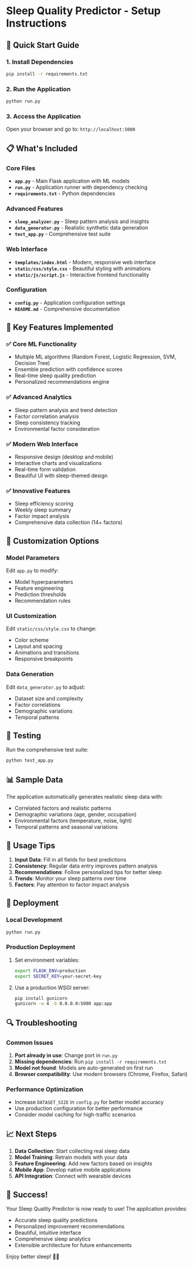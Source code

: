 # Sleep Quality Predictor - Setup Instructions

## 🚀 Quick Start Guide

### 1. Install Dependencies
```bash
pip install -r requirements.txt
```

### 2. Run the Application
```bash
python run.py
```

### 3. Access the Application
Open your browser and go to: `http://localhost:5000`

## 📋 What's Included

### Core Files
- **`app.py`** - Main Flask application with ML models
- **`run.py`** - Application runner with dependency checking
- **`requirements.txt`** - Python dependencies

### Advanced Features
- **`sleep_analyzer.py`** - Sleep pattern analysis and insights
- **`data_generator.py`** - Realistic synthetic data generation
- **`test_app.py`** - Comprehensive test suite

### Web Interface
- **`templates/index.html`** - Modern, responsive web interface
- **`static/css/style.css`** - Beautiful styling with animations
- **`static/js/script.js`** - Interactive frontend functionality

### Configuration
- **`config.py`** - Application configuration settings
- **`README.md`** - Comprehensive documentation

## 🎯 Key Features Implemented

### ✅ Core ML Functionality
- Multiple ML algorithms (Random Forest, Logistic Regression, SVM, Decision Tree)
- Ensemble prediction with confidence scores
- Real-time sleep quality prediction
- Personalized recommendations engine

### ✅ Advanced Analytics
- Sleep pattern analysis and trend detection
- Factor correlation analysis
- Sleep consistency tracking
- Environmental factor consideration

### ✅ Modern Web Interface
- Responsive design (desktop and mobile)
- Interactive charts and visualizations
- Real-time form validation
- Beautiful UI with sleep-themed design

### ✅ Innovative Features
- Sleep efficiency scoring
- Weekly sleep summary
- Factor impact analysis
- Comprehensive data collection (14+ factors)

## 🔧 Customization Options

### Model Parameters
Edit `app.py` to modify:
- Model hyperparameters
- Feature engineering
- Prediction thresholds
- Recommendation rules

### UI Customization
Edit `static/css/style.css` to change:
- Color scheme
- Layout and spacing
- Animations and transitions
- Responsive breakpoints

### Data Generation
Edit `data_generator.py` to adjust:
- Dataset size and complexity
- Factor correlations
- Demographic variations
- Temporal patterns

## 🧪 Testing

Run the comprehensive test suite:
```bash
python test_app.py
```

## 📊 Sample Data

The application automatically generates realistic sleep data with:
- Correlated factors and realistic patterns
- Demographic variations (age, gender, occupation)
- Environmental factors (temperature, noise, light)
- Temporal patterns and seasonal variations

## 🌟 Usage Tips

1. **Input Data**: Fill in all fields for best predictions
2. **Consistency**: Regular data entry improves pattern analysis
3. **Recommendations**: Follow personalized tips for better sleep
4. **Trends**: Monitor your sleep patterns over time
5. **Factors**: Pay attention to factor impact analysis

## 🚀 Deployment

### Local Development
```bash
python run.py
```

### Production Deployment
1. Set environment variables:
   ```bash
   export FLASK_ENV=production
   export SECRET_KEY=your-secret-key
   ```

2. Use a production WSGI server:
   ```bash
   pip install gunicorn
   gunicorn -w 4 -b 0.0.0.0:5000 app:app
   ```

## 🔍 Troubleshooting

### Common Issues
1. **Port already in use**: Change port in `run.py`
2. **Missing dependencies**: Run `pip install -r requirements.txt`
3. **Model not found**: Models are auto-generated on first run
4. **Browser compatibility**: Use modern browsers (Chrome, Firefox, Safari)

### Performance Optimization
- Increase `DATASET_SIZE` in `config.py` for better model accuracy
- Use production configuration for better performance
- Consider model caching for high-traffic scenarios

## 📈 Next Steps

1. **Data Collection**: Start collecting real sleep data
2. **Model Training**: Retrain models with your data
3. **Feature Engineering**: Add new factors based on insights
4. **Mobile App**: Develop native mobile applications
5. **API Integration**: Connect with wearable devices

## 🎉 Success!

Your Sleep Quality Predictor is now ready to use! The application provides:
- Accurate sleep quality predictions
- Personalized improvement recommendations
- Beautiful, intuitive interface
- Comprehensive sleep analytics
- Extensible architecture for future enhancements

Enjoy better sleep! 🌙✨
